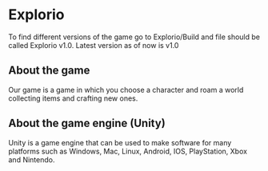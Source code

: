 # Explorio

To find different versions of the game go to Explorio/Build and file should be called Explorio v1.0.
Latest version as of now is v1.0

## About the game

Our game is a game in which you choose a character and roam a world collecting items and crafting new ones.

## About the game engine (Unity)

Unity is a game engine that can be used to make software for many platforms such as Windows, Mac, Linux, Android, IOS, PlayStation, Xbox and Nintendo.
